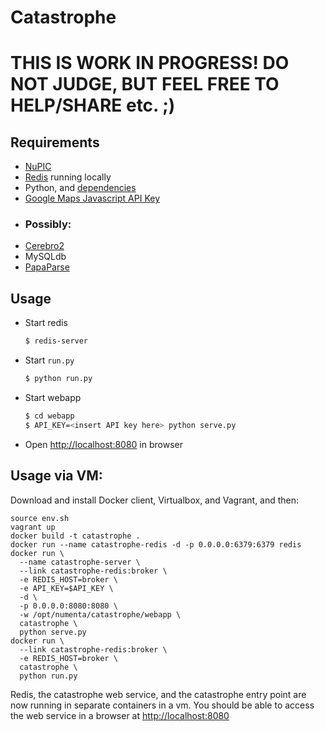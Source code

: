 # Catastrophe

# THIS IS WORK IN PROGRESS! DO NOT JUDGE, BUT FEEL FREE TO HELP/SHARE etc. ;)





## Requirements

- [NuPIC](https://github.com/numenta/nupic)
- [Redis](http://redis.io/) running locally
- Python, and [dependencies](requirements.txt)
- [Google Maps Javascript API Key](https://developers.google.com/maps/documentation/javascript/tutorial#api_key)
- ### Possibly: 
- [Cerebro2](https://github.com/numenta/nupic.cerebro2)
- MySQLdb
- [PapaParse](http://papaparse.com/)

## Usage

- Start redis

  ```bash
  $ redis-server
  ```

- Start `run.py`

  ```bash
  $ python run.py
  ```

- Start webapp

  ```bash
  $ cd webapp
  $ API_KEY=<insert API key here> python serve.py
  ```

- Open [http://localhost:8080](http://localhost:8080) in browser

## Usage via VM:

Download and install Docker client, Virtualbox, and Vagrant, and then:

```
source env.sh
vagrant up
docker build -t catastrophe .
docker run --name catastrophe-redis -d -p 0.0.0.0:6379:6379 redis
docker run \
  --name catastrophe-server \
  --link catastrophe-redis:broker \
  -e REDIS_HOST=broker \
  -e API_KEY=$API_KEY \
  -d \
  -p 0.0.0.0:8080:8080 \
  -w /opt/numenta/catastrophe/webapp \
  catastrophe \
  python serve.py
docker run \
  --link catastrophe-redis:broker \
  -e REDIS_HOST=broker \
  catastrophe \
  python run.py
```

Redis, the catastrophe web service, and the catastrophe entry point are now running
in separate containers in a vm.  You should be able to access the web service
in a browser at [http://localhost:8080](http://localhost:8080)